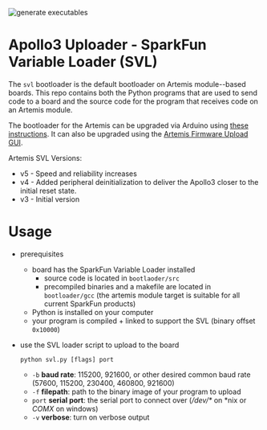 ![generate executables](https://github.com/sparkfun/Apollo3_Uploader_SVL/workflows/generate%20executables/badge.svg)

# Apollo3 Uploader - SparkFun Variable Loader (SVL)

The ```svl``` bootloader is the default bootloader on Artemis module--based boards. This repo contains both the Python programs that are used to send code to a board and the source code for the program that receives code on an Artemis module.

The bootloader for the Artemis can be upgraded via Arduino using [these instructions](https://learn.sparkfun.com/tutorials/designing-with-the-sparkfun-artemis/all#troubleshooting). It can also be upgraded using the [Artemis Firmware Upload GUI](https://github.com/sparkfun/Artemis-Firmware-Upload-GUI).

Artemis SVL Versions:

* v5 - Speed and reliability increases
* v4 - Added peripheral deinitialization to deliver the Apollo3 closer to the initial reset state.
* v3 - Initial version

# Usage

* prerequisites
  * board has the SparkFun Variable Loader installed
    * source code is located in ```bootlaoder/src```
    * precompiled binaries and a makefile are located in ```bootloader/gcc```
      (the artemis module target is suitable for all current SparkFun products)
  * Python is installed on your computer
  * your program is compiled + linked to support the SVL (binary offset ```0x10000```)
* use the SVL loader script to upload to the board

  ```python svl.py [flags] port```
  
  * ```-b``` **baud rate**: 115200, 921600, or other desired common baud rate (57600, 115200, 230400, 460800, 921600)
  * ```-f``` **filepath**: path to the binary image of your program to upload
  * ```port``` **serial port**: the serial port to connect over (*/dev/\** on \*nix or *COMX* on windows)
  * ```-v``` **verbose**: turn on verbose output
